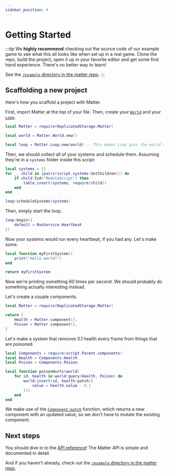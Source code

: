 ```yaml
---
sidebar_position: 4
---
```


# Getting Started

:::tip
We **highly recommend** checking out the source code of our example game to see what this all looks like when set up in a real game. Clone the repo, build the project, open it up in your favorite editor and get some first hand experience. There's no better way to learn!

See the [`/example` directory in the matter repo](https://github.com/evaera/matter/tree/main/example/).
:::

## Scaffolding a new project

Here's how you scaffold a project with Matter.

First, import Matter at the top of your file. Then, create your [`World`](/api/World) and your [`Loop`](/api/Loop).

```lua title="init.server.lua"
local Matter = require(ReplicatedStorage.Matter)

local world = Matter.World.new()

local loop = Matter.Loop.new(world) -- This makes Loop pass the world to all your systems.
```

Then, we should collect all of your systems and schedule them. Assuming they're in a `systems` folder inside this script:

```lua title="init.server.lua"
local systems = {}
for _, child in ipairs(script.systems:GetChildren()) do
	if child:IsA("ModuleScript") then
		table.insert(systems, require(child))
	end
end

loop:scheduleSystems(systems)
```

Then, simply start the loop.

```lua title="init.server.lua"
loop:begin({
	default = RunService.Heartbeat
})
```

Now your systems would run every heartbeat, if you had any. Let's make some.

```lua title="systems/myFirstSystem.lua"
local function myFirstSystem()
	print("Hello world!")
end

return myFirstSystem
```

Now we're printing something 60 times per second. We should probably do something actually interesting instead.

Let's create a couple components.

```lua title="components.lua"
local Matter = require(ReplicatedStorage.Matter)

return {
	Health = Matter.component(),
	Poison = Matter.component(),
}
```

Let's make a system that removes 0.1 health every frame from things that are poisoned.

```lua title="systems/poisonHurts.lua"
local Components = require(script.Parent.components)
local Health = Components.Health
local Poison = Components.Poison

local function poisonHurts(world)
	for id, health in world:query(Health, Poison) do
		world:insert(id, health:patch({
			value = health.value - 0.1
		}))
	end
end
```

We make use of the [`Component:patch`](/api/Component#patch) function, which returns a new component with an updated
value, so we don't have to mutate the existing component.


## Next steps
You should dive in to the [API reference](/api/Matter)! The Matter API is simple and documented in detail.

And if you haven't already, check out the [`/example` directory in the matter repo](https://github.com/evaera/matter/tree/main/example/).
